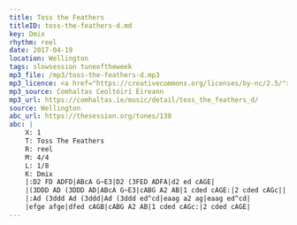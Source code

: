 ```yaml
---
title: Toss the Feathers
titleID: toss-the-feathers-d.md
key: Dmix
rhythm: reel
date: 2017-04-19
location: Wellington
tags: slowsession tuneoftheweek
mp3_file: /mp3/toss-the-feathers-d.mp3
mp3_licence: <a href="https://creativecommons.org/licenses/by-nc/2.5/">CC-BY-NC-2.5</a>
mp3_source: Comhaltas Ceoltóirí Éireann
mp3_url: https://comhaltas.ie/music/detail/toss_the_feathers_d/
source: Wellington
abc_url: https://thesession.org/tunes/138
abc: |
    X: 1
    T: Toss The Feathers
    R: reel
    M: 4/4
    L: 1/8
    K: Dmix
    |:D2 FD ADFD|ABcA G~E3|D2 (3FED ADFA|d2 ed cAGE|
    |(3DDD AD (3DDD AD|ABcA G~E3|cABG A2 AB|1 cded cAGE:|2 cded cAGc||
    |:Ad (3ddd Ad (3ddd|Ad (3ddd ed^cd|eaag a2 ag|eaag ed^cd|
    |efge afge|dfed cAGB|cABG A2 AB|1 cded cAGc:|2 cded cAGE|
---
```

